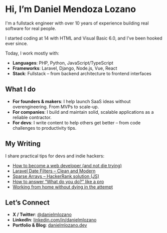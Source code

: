 # Hi, I’m Daniel Mendoza Lozano

I'm a fullstack engineer with over 10 years of experience building real software for real people.

I started coding at 14 with HTML and Visual Basic 6.0, and I’ve been hooked ever since.

Today, I work mostly with:  
- **Languages**: PHP, Python, JavaScript/TypeScript  
- **Frameworks**: Laravel, Django, Node.js, Vue, React  
- **Stack**: Fullstack – from backend architecture to frontend interfaces

## What I do

- **For founders & makers**: I help launch SaaS ideas without overengineering. From MVPs to scale-up.  
- **For companies**: I build and maintain solid, scalable applications as a reliable contractor.  
- **For devs**: I write content to help others get better – from code challenges to productivity tips.

## My Writing

I share practical tips for devs and indie hackers:
- [How to become a web developer (and not die trying)](https://danielmlozano.dev/how-to-become-a-web-developer/)
- [Laravel Date Filters – Clean and Modern](https://danielmlozano.dev/new-and-nice-where-clauses-for-dates-in-laravel/)
- [Sparse Arrays – HackerRank solution (JS)](https://danielmlozano.dev/hackerrank-sparse-arrays-solution/)
- [How to answer “What do you do?” like a pro](https://medium.com/@danielmlozano/how-to-answer-what-do-you-do-b5eb9ebac6d6)
- [Working from home without dying in the attempt](https://medium.com/@danielmlozano/home-office-working-from-home-without-dying-in-the-attempt-859004ac4bec)

## Let’s Connect

- **X / Twitter**: [@danielmlozano](https://x.com/danielmlozano)  
- **LinkedIn**: [linkedin.com/in/danielmlozano](https://linkedin.com/in/danielmlozano)  
- **Portfolio & Blog**: [danielmlozano.dev](https://danielmlozano.dev)
